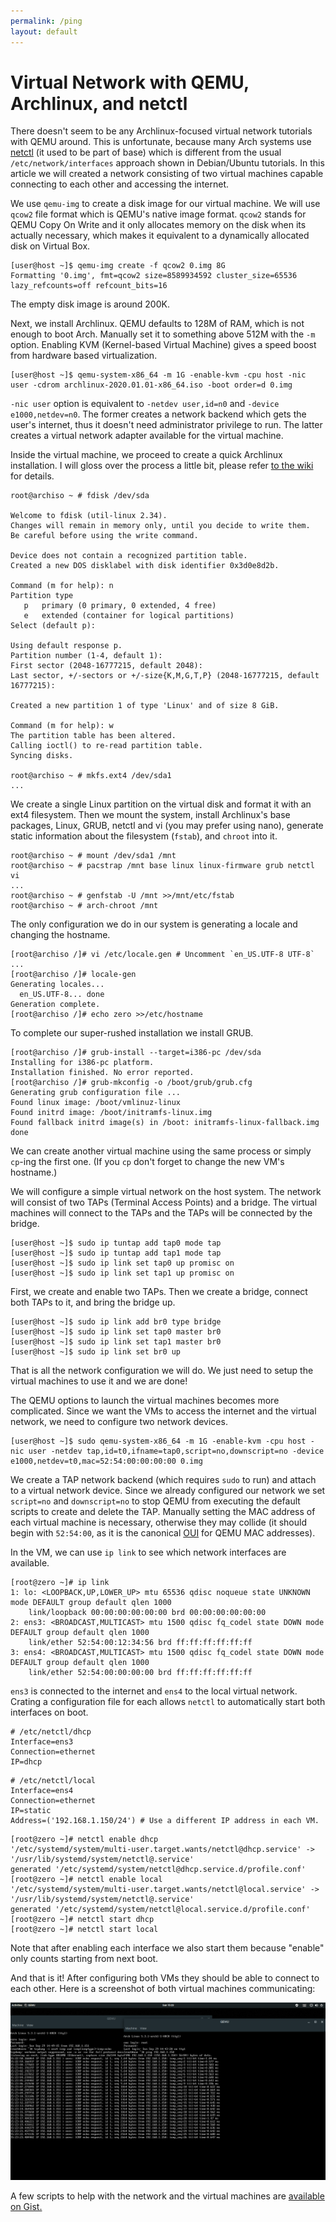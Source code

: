 ```yaml
---
permalink: /ping
layout: default
---
```


# Virtual Network with QEMU, Archlinux, and netctl

There doesn't seem to be any Archlinux-focused virtual network tutorials with QEMU around. This is unfortunate, because many Arch systems use [netctl][1] (it used to be part of base) which is different from the usual `/etc/network/interfaces` approach shown in Debian/Ubuntu tutorials. In this article we will created a network consisting of two virtual machines capable connecting to each other and accessing the internet.

We use `qemu-img` to create a disk image for our virtual machine. We will use `qcow2` file format which is QEMU's native image format. `qcow2` stands for QEMU Copy On Write and it only allocates memory on the disk when its actually necessary, which makes it equivalent to a dynamically allocated disk on Virtual Box.

    [user@host ~]$ qemu-img create -f qcow2 0.img 8G
    Formatting '0.img', fmt=qcow2 size=8589934592 cluster_size=65536 lazy_refcounts=off refcount_bits=16

The empty disk image is around 200K.

Next, we install Archlinux. QEMU defaults to 128M of RAM, which is not enough to boot Arch. Manually set it to something above 512M with the `-m` option. Enabling KVM (Kernel-based Virtual Machine) gives a speed boost from hardware based virtualization.

    [user@host ~]$ qemu-system-x86_64 -m 1G -enable-kvm -cpu host -nic user -cdrom archlinux-2020.01.01-x86_64.iso -boot order=d 0.img

`-nic user` option is equivalent to `-netdev user,id=n0` and `-device e1000,netdev=n0`. The former creates a network backend which gets the user's internet, thus it doesn't need administrator privilege to run. The latter creates a virtual network adapter available for the virtual machine.

Inside the virtual machine, we proceed to create a quick Archlinux installation. I will gloss over the process a little bit, please refer [to the wiki][2] for details.

    root@archiso ~ # fdisk /dev/sda

    Welcome to fdisk (util-linux 2.34).
    Changes will remain in memory only, until you decide to write them.
    Be careful before using the write command.

    Device does not contain a recognized partition table.
    Created a new DOS disklabel with disk identifier 0x3d0e8d2b.

    Command (m for help): n
    Partition type
       p   primary (0 primary, 0 extended, 4 free)
       e   extended (container for logical partitions)
    Select (default p):

    Using default response p.
    Partition number (1-4, default 1):
    First sector (2048-16777215, default 2048):
    Last sector, +/-sectors or +/-size{K,M,G,T,P} (2048-16777215, default 16777215):

    Created a new partition 1 of type 'Linux' and of size 8 GiB.

    Command (m for help): w
    The partition table has been altered.
    Calling ioctl() to re-read partition table.
    Syncing disks.

    root@archiso ~ # mkfs.ext4 /dev/sda1
    ...

We create a single Linux partition on the virtual disk and format it with an ext4 filesystem. Then we mount the system, install Archlinux's base packages, Linux, GRUB, netctl and vi (you may prefer using nano), generate static information about the filesystem (`fstab`), and `chroot` into it.

    root@archiso ~ # mount /dev/sda1 /mnt
    root@archiso ~ # pacstrap /mnt base linux linux-firmware grub netctl vi
    ...
    root@archiso ~ # genfstab -U /mnt >>/mnt/etc/fstab
    root@archiso ~ # arch-chroot /mnt

The only configuration we do in our system is generating a locale and changing the hostname.

    [root@archiso /]# vi /etc/locale.gen # Uncomment `en_US.UTF-8 UTF-8`
    ...
    [root@archiso /]# locale-gen
    Generating locales...
      en_US.UTF-8... done
    Generation complete.
    [root@archiso /]# echo zero >>/etc/hostname

To complete our super-rushed installation we install GRUB.

    [root@archiso /]# grub-install --target=i386-pc /dev/sda
    Installing for i386-pc platform.
    Installation finished. No error reported.
    [root@archiso /]# grub-mkconfig -o /boot/grub/grub.cfg
    Generating grub configuration file ...
    Found linux image: /boot/vmlinuz-linux
    Found initrd image: /boot/initramfs-linux.img
    Found fallback initrd image(s) in /boot: initramfs-linux-fallback.img
    done

We can create another virtual machine using the same process or simply `cp`-ing the first one. (If you `cp` don't forget to change the new VM's hostname.)

We will configure a simple virtual network on the host system. The network will consist of two TAPs (Terminal Access Points) and a bridge. The virtual machines will connect to the TAPs and the TAPs will be connected by the bridge.

    [user@host ~]$ sudo ip tuntap add tap0 mode tap
    [user@host ~]$ sudo ip tuntap add tap1 mode tap
    [user@host ~]$ sudo ip link set tap0 up promisc on
    [user@host ~]$ sudo ip link set tap1 up promisc on

First, we create and enable two TAPs. Then we create a bridge, connect both TAPs to it, and bring the bridge up.

    [user@host ~]$ sudo ip link add br0 type bridge
    [user@host ~]$ sudo ip link set tap0 master br0
    [user@host ~]$ sudo ip link set tap1 master br0
    [user@host ~]$ sudo ip link set br0 up

That is all the network configuration we will do. We just need to setup the virtual machines to use it and we are done!

The QEMU options to launch the virtual machines becomes more complicated. Since we want the VMs to access the internet and the virtual network, we need to configure two network devices.

    [user@host ~]$ sudo qemu-system-x86_64 -m 1G -enable-kvm -cpu host -nic user -netdev tap,id=t0,ifname=tap0,script=no,downscript=no -device e1000,netdev=t0,mac=52:54:00:00:00:00 0.img

We create a TAP network backend (which requires `sudo` to run) and attach to a virtual network device. Since we already configured our network we set `script=no` and `downscript=no` to stop QEMU from executing the default scripts to create and delete the TAP. Manually setting the MAC address of each virtual machine is necessary, otherwise they may collide (it should begin with `52:54:00`, as it is the canonical [OUI][3] for QEMU MAC addresses).

In the VM, we can use `ip link` to see which network interfaces are available.

    [root@zero ~]# ip link
    1: lo: <LOOPBACK,UP,LOWER_UP> mtu 65536 qdisc noqueue state UNKNOWN mode DEFAULT group default qlen 1000
        link/loopback 00:00:00:00:00:00 brd 00:00:00:00:00:00
    2: ens3: <BROADCAST,MULTICAST> mtu 1500 qdisc fq_codel state DOWN mode DEFAULT group default qlen 1000
        link/ether 52:54:00:12:34:56 brd ff:ff:ff:ff:ff:ff
    3: ens4: <BROADCAST,MULTICAST> mtu 1500 qdisc fq_codel state DOWN mode DEFAULT group default qlen 1000
        link/ether 52:54:00:00:00:00 brd ff:ff:ff:ff:ff:ff

`ens3` is connected to the internet and `ens4` to the local virtual network. Crating a configuration file for each allows `netctl` to automatically start both interfaces on boot.

```
# /etc/netctl/dhcp
Interface=ens3
Connection=ethernet
IP=dhcp
```

```
# /etc/netctl/local
Interface=ens4
Connection=ethernet
IP=static
Address=('192.168.1.150/24') # Use a different IP address in each VM.
```

```
[root@zero ~]# netctl enable dhcp
'/etc/systemd/system/multi-user.target.wants/netctl@dhcp.service' -> '/usr/lib/systemd/system/netctl@.service'
generated '/etc/systemd/system/netctl@dhcp.service.d/profile.conf'
[root@zero ~]# netctl enable local
'/etc/systemd/system/multi-user.target.wants/netctl@local.service' -> '/usr/lib/systemd/system/netctl@.service'
generated '/etc/systemd/system/netctl@local.service.d/profile.conf'
[root@zero ~]# netctl start dhcp
[root@zero ~]# netctl start local
```

Note that after enabling each interface we also start them because "enable" only counts starting from next boot.

And that is it! After configuring both VMs they should be able to connect to each other. Here is a screenshot of both virtual machines communicating:

![](/ping.png)

A few scripts to help with the network and the virtual machines are [available on Gist.][4]

[1]: https://wiki.archlinux.org/index.php/Netctl
[2]: https://wiki.archlinux.org/index.php/installation_guide
[3]: https://en.wikipedia.org/wiki/Organizationally_unique_identifier
[4]: https://gist.github.com/pedrominicz/2c47652e7957ae4f19be2b2b77c718d3
